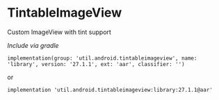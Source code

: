 # TintableImageView
Custom ImageView with tint support

*Include via gradle*

`
implementation(group: 'util.android.tintableimageview', name: 'library', version: '27.1.1', ext: 'aar', classifier: '')
`

or

`
implementation 'util.android.tintableimageview:library:27.1.1@aar'
`
